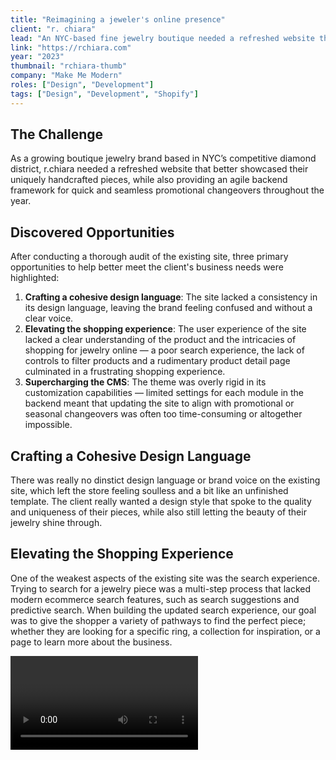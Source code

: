 ```yaml
---
title: "Reimagining a jeweler's online presence"
client: "r. chiara"
lead: "An NYC-based fine jewelry boutique needed a refreshed website that better showcased their bespoke pieces, along with an agile backend framework for seamless promotional changeovers."
link: "https://rchiara.com"
year: "2023"
thumbnail: "rchiara-thumb"
company: "Make Me Modern"
roles: ["Design", "Development"]
tags: ["Design", "Development", "Shopify"]
---
```


<script>
  import Divider from '$lib/Divider.svelte';
  import Video from '$lib/Video.svelte';
</script>

## The Challenge

As a growing boutique jewelry brand based in NYC’s competitive diamond district, r.chiara needed a refreshed website that better showcased their uniquely handcrafted pieces, while also providing an agile backend framework for quick and seamless promotional changeovers throughout the year.

## Discovered Opportunities

After conducting a thorough audit of the existing site, three primary opportunities to help better meet the client's business needs were highlighted:

1. **Crafting a cohesive design language**: The site lacked a consistency in its design language, leaving the brand feeling confused and without a clear voice.
2. **Elevating the shopping experience**: The user experience of the site lacked a clear understanding of the product and the intricacies of shopping for jewelry online — a poor search experience, the lack of controls to filter products and a rudimentary product detail page culminated in a frustrating shopping experience.
3. **Supercharging the CMS**: The theme was overly rigid in its customization capabilities — limited settings for each module in the backend meant that updating the site to align with promotional or seasonal changeovers was often too time-consuming or altogether impossible.

<Divider />

## Crafting a Cohesive Design Language

There was really no dinstict design language or brand voice on the existing site, which left the store feeling soulless and a bit like an unfinished template. The client really wanted a design style that spoke to the quality and uniqueness of their pieces, while also still letting the beauty of their jewelry shine through.

<Divider />

## Elevating the Shopping Experience

One of the weakest aspects of the existing site was the search experience. Trying to search for a jewelry piece was a multi-step process that lacked modern ecommerce search features, such as search suggestions and predictive search. When building the updated search experience, our goal was to give the shopper a variety of pathways to find the perfect piece; whether they are looking for a specific ring, a collection for inspiration, or a page to learn more about the business.

<Video name="rchiara-video-search" caption="The new predictive search feature in action"/>

Similarly, product filtering and sorting on the existing site was severely limited; shoppers were only given the option to sort products based on a handful of parameters. Our revamped experience put the power back in the shopper's hands, which most importantly allowed them to find pieces within a specific price range and ones that featured a certain metal type.

<Video name="rchiara-video-filter" caption="Shoppers can filter by price, metal, gemstone and more"/>

Perhaps our proudest enhancement was the product detail page. The client requested the ability to include high definition videos to showcase their products, while also maintaining the ability to zoom in to photos of the pieces. Our solution was a robust media gallery that gave the shopper an up-close look at the piece they were interested in.

<Video name="rchiara-video-pdp" caption="An enhanced shopping experience on the main product page"/>
